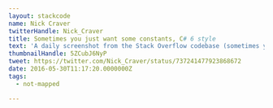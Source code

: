 ```yaml
---
layout: stackcode
name: Nick Craver
twitterHandle: Nick_Craver
title: Sometimes you just want some constants, C# 6 style
text: 'A daily screenshot from the Stack Overflow codebase (sometimes you just want some constants, C# 6 style). '
thumbnailHandle: 5ZCubJ6NyP
tweet: https://twitter.com/Nick_Craver/status/737241477923868672
date: 2016-05-30T11:17:20.0000000Z
tags:
  - not-mapped

---
```


